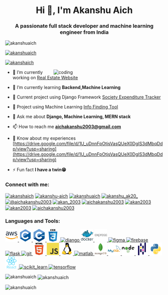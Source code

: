 <h1 align="center">Hi 👋, I'm Akanshu Aich</h1>
<h3 align="center">A passionate full stack developer and machine learning engineer from India</h3>


<p align="left"> <img src="https://komarev.com/ghpvc/?username=akanshuaich&label=Profile%20views&color=0e75b6&style=flat" alt="akanshuaich" /> </p>

<p align="left"> <a href="https://github.com/ryo-ma/github-profile-trophy"><img src="https://github-profile-trophy.vercel.app/?username=akanshuaich" alt="akanshuaich" /></a> </p>

<p align="left"> <a href="https://twitter.com/akanshaich" target="blank"><img src="https://img.shields.io/twitter/follow/akanshaich?logo=twitter&style=for-the-badge" alt="akanshaich" /></a> </p>

<img align="right" alt="coding" width="350" src="https://cdn.dribbble.com/users/2131993/screenshots/4948736/thoughtworks-gif_dribbble.gif">

- 🔭 I’m currently working on [Real Estate Website](https://github.com/AkanshuAich/RealEstate-Mern.git)

- 🌱 I’m currently learning **Backend,Machine Learning**

- 📂 Current project using Django Framework [Society Expenditure Tracker](https://github.com/AkanshuAich/Society-Expenditure-Tracker.git)

- 🤝 Project using Machine Learning [Info Finding Tool](https://github.com/AkanshuAich/INFO-FINDING-TOOL.git)

- 💬 Ask me about **Django, Machine Learning, MERN stack**

- 📫 How to reach me **aichakanshu2003@gmail.com**

- 📄 Know about my experiences [https://drive.google.com/file/d/1U_uDnnFpOtjsVasQUeX0DgIS3dMbqDdp/view?usp=sharing](https://drive.google.com/file/d/1U_uDnnFpOtjsVasQUeX0DgIS3dMbqDdp/view?usp=sharing)

- ⚡ Fun fact **I have a twin😁**

<h3 align="left">Connect with me:</h3>
<p align="left">
<a href="https://twitter.com/akanshaich" target="blank"><img align="center" src="https://raw.githubusercontent.com/rahuldkjain/github-profile-readme-generator/master/src/images/icons/Social/twitter.svg" alt="akanshaich" height="30" width="40" /></a>
<a href="https://linkedin.com/in/akanshu-aich" target="blank"><img align="center" src="https://raw.githubusercontent.com/rahuldkjain/github-profile-readme-generator/master/src/images/icons/Social/linked-in-alt.svg" alt="akanshu-aich" height="30" width="40" /></a>
<a href="https://kaggle.com/akanshuaich" target="blank"><img align="center" src="https://raw.githubusercontent.com/rahuldkjain/github-profile-readme-generator/master/src/images/icons/Social/kaggle.svg" alt="akanshuaich" height="30" width="40" /></a>
<a href="https://instagram.com/akanshu_ak20_" target="blank"><img align="center" src="https://raw.githubusercontent.com/rahuldkjain/github-profile-readme-generator/master/src/images/icons/Social/instagram.svg" alt="akanshu_ak20_" height="30" width="40" /></a>
<a href="https://medium.com/@aichakanshu2003" target="blank"><img align="center" src="https://raw.githubusercontent.com/rahuldkjain/github-profile-readme-generator/master/src/images/icons/Social/medium.svg" alt="@aichakanshu2003" height="30" width="40" /></a>
<a href="https://www.codechef.com/users/akan_2003" target="blank"><img align="center" src="https://cdn.jsdelivr.net/npm/simple-icons@3.1.0/icons/codechef.svg" alt="akan_2003" height="30" width="40" /></a>
<a href="https://www.hackerrank.com/aichakanshu2003" target="blank"><img align="center" src="https://raw.githubusercontent.com/rahuldkjain/github-profile-readme-generator/master/src/images/icons/Social/hackerrank.svg" alt="aichakanshu2003" height="30" width="40" /></a>
<a href="https://codeforces.com/profile/akan2003" target="blank"><img align="center" src="https://raw.githubusercontent.com/rahuldkjain/github-profile-readme-generator/master/src/images/icons/Social/codeforces.svg" alt="akan2003" height="30" width="40" /></a>
<a href="https://www.leetcode.com/akan2003" target="blank"><img align="center" src="https://raw.githubusercontent.com/rahuldkjain/github-profile-readme-generator/master/src/images/icons/Social/leet-code.svg" alt="akan2003" height="30" width="40" /></a>
<a href="https://auth.geeksforgeeks.org/user/aichakanshu2003" target="blank"><img align="center" src="https://raw.githubusercontent.com/rahuldkjain/github-profile-readme-generator/master/src/images/icons/Social/geeks-for-geeks.svg" alt="aichakanshu2003" height="30" width="40" /></a>
</p>

<h3 align="left">Languages and Tools:</h3>
<p align="left"> <a href="https://aws.amazon.com" target="_blank" rel="noreferrer"> <img src="https://raw.githubusercontent.com/devicons/devicon/master/icons/amazonwebservices/amazonwebservices-original-wordmark.svg" alt="aws" width="40" height="40"/> </a> <a href="https://www.cprogramming.com/" target="_blank" rel="noreferrer"> <img src="https://raw.githubusercontent.com/devicons/devicon/master/icons/c/c-original.svg" alt="c" width="40" height="40"/> </a> <a href="https://www.w3schools.com/cpp/" target="_blank" rel="noreferrer"> <img src="https://raw.githubusercontent.com/devicons/devicon/master/icons/cplusplus/cplusplus-original.svg" alt="cplusplus" width="40" height="40"/> </a> <a href="https://www.w3schools.com/css/" target="_blank" rel="noreferrer"> <img src="https://raw.githubusercontent.com/devicons/devicon/master/icons/css3/css3-original-wordmark.svg" alt="css3" width="40" height="40"/> </a> <a href="https://www.djangoproject.com/" target="_blank" rel="noreferrer"> <img src="https://cdn.worldvectorlogo.com/logos/django.svg" alt="django" width="40" height="40"/> </a> <a href="https://www.docker.com/" target="_blank" rel="noreferrer"> <img src="https://raw.githubusercontent.com/devicons/devicon/master/icons/docker/docker-original-wordmark.svg" alt="docker" width="40" height="40"/> </a> <a href="https://expressjs.com" target="_blank" rel="noreferrer"> <img src="https://raw.githubusercontent.com/devicons/devicon/master/icons/express/express-original-wordmark.svg" alt="express" width="40" height="40"/> </a> <a href="https://www.figma.com/" target="_blank" rel="noreferrer"> <img src="https://www.vectorlogo.zone/logos/figma/figma-icon.svg" alt="figma" width="40" height="40"/> </a> <a href="https://firebase.google.com/" target="_blank" rel="noreferrer"> <img src="https://www.vectorlogo.zone/logos/firebase/firebase-icon.svg" alt="firebase" width="40" height="40"/> </a> <a href="https://flask.palletsprojects.com/" target="_blank" rel="noreferrer"> <img src="https://www.vectorlogo.zone/logos/pocoo_flask/pocoo_flask-icon.svg" alt="flask" width="40" height="40"/> </a> <a href="https://git-scm.com/" target="_blank" rel="noreferrer"> <img src="https://www.vectorlogo.zone/logos/git-scm/git-scm-icon.svg" alt="git" width="40" height="40"/> </a> <a href="https://www.w3.org/html/" target="_blank" rel="noreferrer"> <img src="https://raw.githubusercontent.com/devicons/devicon/master/icons/html5/html5-original-wordmark.svg" alt="html5" width="40" height="40"/> </a> <a href="https://developer.mozilla.org/en-US/docs/Web/JavaScript" target="_blank" rel="noreferrer"> <img src="https://raw.githubusercontent.com/devicons/devicon/master/icons/javascript/javascript-original.svg" alt="javascript" width="40" height="40"/> </a> <a href="https://www.linux.org/" target="_blank" rel="noreferrer"> <img src="https://raw.githubusercontent.com/devicons/devicon/master/icons/linux/linux-original.svg" alt="linux" width="40" height="40"/> </a> <a href="https://www.mathworks.com/" target="_blank" rel="noreferrer"> <img src="https://upload.wikimedia.org/wikipedia/commons/2/21/Matlab_Logo.png" alt="matlab" width="40" height="40"/> </a> <a href="https://www.mongodb.com/" target="_blank" rel="noreferrer"> <img src="https://raw.githubusercontent.com/devicons/devicon/master/icons/mongodb/mongodb-original-wordmark.svg" alt="mongodb" width="40" height="40"/> </a> <a href="https://www.mysql.com/" target="_blank" rel="noreferrer"> <img src="https://raw.githubusercontent.com/devicons/devicon/master/icons/mysql/mysql-original-wordmark.svg" alt="mysql" width="40" height="40"/> </a> <a href="https://nodejs.org" target="_blank" rel="noreferrer"> <img src="https://raw.githubusercontent.com/devicons/devicon/master/icons/nodejs/nodejs-original-wordmark.svg" alt="nodejs" width="40" height="40"/> </a> <a href="https://pandas.pydata.org/" target="_blank" rel="noreferrer"> <img src="https://raw.githubusercontent.com/devicons/devicon/2ae2a900d2f041da66e950e4d48052658d850630/icons/pandas/pandas-original.svg" alt="pandas" width="40" height="40"/> </a> <a href="https://www.python.org" target="_blank" rel="noreferrer"> <img src="https://raw.githubusercontent.com/devicons/devicon/master/icons/python/python-original.svg" alt="python" width="40" height="40"/> </a> <a href="https://reactjs.org/" target="_blank" rel="noreferrer"> <img src="https://raw.githubusercontent.com/devicons/devicon/master/icons/react/react-original-wordmark.svg" alt="react" width="40" height="40"/> </a> <a href="https://scikit-learn.org/" target="_blank" rel="noreferrer"> <img src="https://upload.wikimedia.org/wikipedia/commons/0/05/Scikit_learn_logo_small.svg" alt="scikit_learn" width="40" height="40"/> </a> <a href="https://www.tensorflow.org" target="_blank" rel="noreferrer"> <img src="https://www.vectorlogo.zone/logos/tensorflow/tensorflow-icon.svg" alt="tensorflow" width="40" height="40"/> </a> </p>

<p><img align="left" src="https://github-readme-stats.vercel.app/api/top-langs?username=akanshuaich&show_icons=true&locale=en&layout=compact" alt="akanshuaich" /></p>

<p>&nbsp;<img align="center" src="https://github-readme-stats.vercel.app/api?username=akanshuaich&show_icons=true&locale=en" alt="akanshuaich" /></p>

<p><img align="center" src="https://github-readme-streak-stats.herokuapp.com/?user=akanshuaich&" alt="akanshuaich" /></p>
